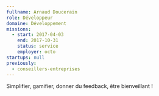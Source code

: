 ```yaml
---
fullname: Arnaud Doucerain
role: Développeur
domaine: Développement
missions:
  - start: 2017-04-03
    end: 2017-10-31
    status: service
    employer: octo
startups: null
previously:
  - conseillers-entreprises
---
```

Simplifier, gamifier, donner du feedback, être bienveillant !